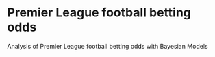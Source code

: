 # Premier League football betting odds
Analysis of Premier League football betting odds with Bayesian Models
